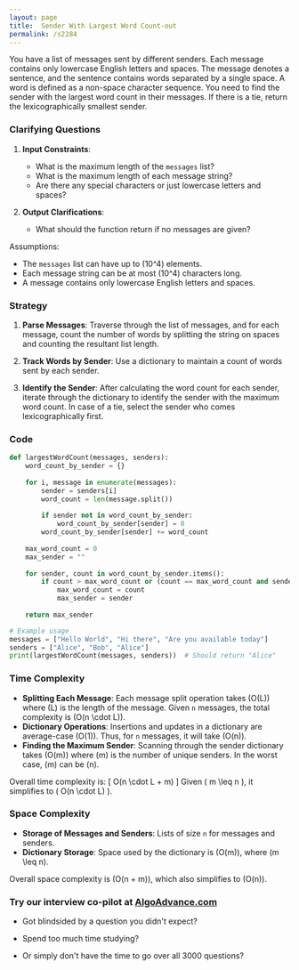 ```yaml
---
layout: page
title:  Sender With Largest Word Count-out
permalink: /s2284
---
```


You have a list of messages sent by different senders. Each message contains only lowercase English letters and spaces. The message denotes a sentence, and the sentence contains words separated by a single space. A word is defined as a non-space character sequence. You need to find the sender with the largest word count in their messages. If there is a tie, return the lexicographically smallest sender.

### Clarifying Questions

1. **Input Constraints**:
   - What is the maximum length of the `messages` list?
   - What is the maximum length of each message string?
   - Are there any special characters or just lowercase letters and spaces?

2. **Output Clarifications**:
   - What should the function return if no messages are given?

Assumptions:
- The `messages` list can have up to \(10^4\) elements.
- Each message string can be at most \(10^4\) characters long.
- A message contains only lowercase English letters and spaces.
   
### Strategy

1. **Parse Messages**: Traverse through the list of messages, and for each message, count the number of words by splitting the string on spaces and counting the resultant list length.
   
2. **Track Words by Sender**: Use a dictionary to maintain a count of words sent by each sender.
   
3. **Identify the Sender**: After calculating the word count for each sender, iterate through the dictionary to identify the sender with the maximum word count. In case of a tie, select the sender who comes lexicographically first.
   
### Code

```python
def largestWordCount(messages, senders):
    word_count_by_sender = {}
    
    for i, message in enumerate(messages):
        sender = senders[i]
        word_count = len(message.split())
        
        if sender not in word_count_by_sender:
            word_count_by_sender[sender] = 0
        word_count_by_sender[sender] += word_count
    
    max_word_count = 0
    max_sender = ""
    
    for sender, count in word_count_by_sender.items():
        if count > max_word_count or (count == max_word_count and sender < max_sender):
            max_word_count = count
            max_sender = sender
    
    return max_sender

# Example usage
messages = ["Hello World", "Hi there", "Are you available today"]
senders = ["Alice", "Bob", "Alice"]
print(largestWordCount(messages, senders))  # Should return "Alice"
```

### Time Complexity

- **Splitting Each Message**: Each message split operation takes \(O(L)\) where \(L\) is the length of the message. Given `n` messages, the total complexity is \(O(n \cdot L)\).
- **Dictionary Operations**: Insertions and updates in a dictionary are average-case \(O(1)\). Thus, for `n` messages, it will take \(O(n)\).
- **Finding the Maximum Sender**: Scanning through the sender dictionary takes \(O(m)\) where \(m\) is the number of unique senders. In the worst case, \(m\) can be \(n\).

Overall time complexity is:
\[ O(n \cdot L + m) \]
Given \( m \leq n \), it simplifies to \( O(n \cdot L) \).

### Space Complexity

- **Storage of Messages and Senders**: Lists of size `n` for messages and senders.
- **Dictionary Storage**: Space used by the dictionary is \(O(m)\), where \(m \leq n\).

Overall space complexity is \(O(n + m)\), which also simplifies to \(O(n)\).


### Try our interview co-pilot at [AlgoAdvance.com](https://algoAdvance.com)

- Got blindsided by a question you didn't expect?

- Spend too much time studying?

- Or simply don't have the time to go over all 3000 questions?

